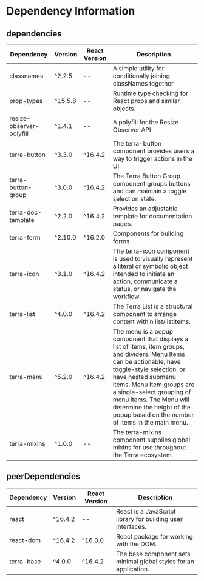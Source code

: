 # Dependency Information

## dependencies
| Dependency | Version | React Version | Description |
|-|-|-|-|
| classnames | ^2.2.5 | -- | A simple utility for conditionally joining classNames together |
| prop-types | ^15.5.8 | -- | Runtime type checking for React props and similar objects. |
| resize-observer-polyfill | ^1.4.1 | -- | A polyfill for the Resize Observer API |
| terra-button | ^3.3.0 | ^16.4.2 | The terra-button component provides users a way to trigger actions in the UI. |
| terra-button-group | ^3.0.0 | ^16.4.2 | The Terra Button Group component groups buttons and can maintain a toggle selection state. |
| terra-doc-template | ^2.2.0 | ^16.4.2 | Provides an adjustable template for documentation pages. |
| terra-form | ^2.10.0 | ^16.2.0 | Components for building forms |
| terra-icon | ^3.1.0 | ^16.4.2 | The terra-icon component is used to visually represent a literal or symbolic object intended to initiate an action, communicate a status, or navigate the workflow. |
| terra-list | ^4.0.0 | ^16.4.2 | The Terra List is a structural component to arrange content within list/listitems. |
| terra-menu | ^5.2.0 | ^16.4.2 | The menu is a popup component that displays a list of items, item groups, and dividers. Menu Items can be actionable, have toggle-style selection, or have nested submenu items. Menu Item groups are a single-select grouping of menu items. The Menu will determine the height of the popup based on the number of items in the main menu. |
| terra-mixins | ^1.0.0 | -- | The terra-mixins component supplies global mixins for use throughout the Terra ecosystem. |

## peerDependencies
| Dependency | Version | React Version | Description |
|-|-|-|-|
| react | ^16.4.2 | -- | React is a JavaScript library for building user interfaces. |
| react-dom | ^16.4.2 | ^16.0.0 | React package for working with the DOM. |
| terra-base | ^4.0.0 | ^16.4.2 | The base component sets minimal global styles for an application. |
